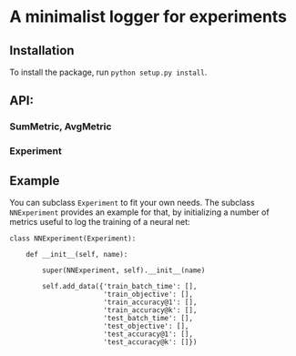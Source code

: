 # A minimalist logger for experiments

## Installation

To install the package, run `python setup.py install`.

## API:

### SumMetric, AvgMetric


### Experiment

## Example

You can subclass `Experiment` to fit your own needs. The subclass `NNExperiment` provides an example for that, by initializing a number of metrics useful to log the training of a neural net:

```
class NNExperiment(Experiment):

    def __init__(self, name):

        super(NNExperiment, self).__init__(name)

        self.add_data({'train_batch_time': [],
                       'train_objective': [],
                       'train_accuracy@1': [],
                       'train_accuracy@k': [],
                       'test_batch_time': [],
                       'test_objective': [],
                       'test_accuracy@1': [],
                       'test_accuracy@k': []})
```